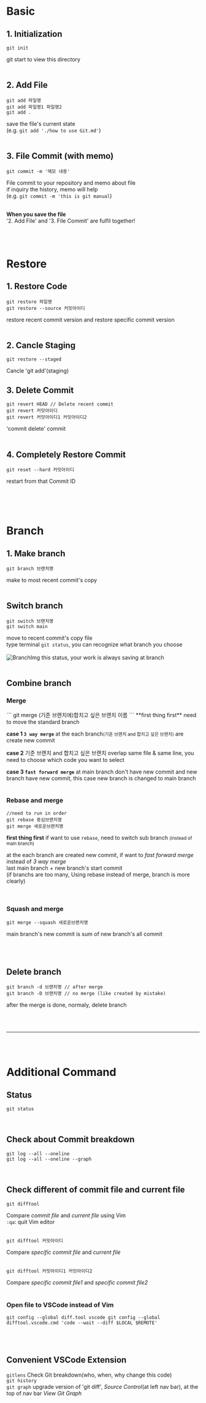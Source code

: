 <h1>Basic</h1>
<h2>1. Initialization</h2>

```
git init
```

git start to view this directory
<br><br>

<h2>2. Add File</h2>

```
git add 파일명
git add 파일명1 파일명2
git add .
```

save the file's current state<br>
(e.g. `git add './how to use Git.md'`)
<br><br>

<h2>3. File Commit (with memo)</h2>

```
git commit -m '메모 내용'
```

File commit to your repository and memo about file<br>
if inquiry the history, memo will help<br>
(e.g. `git commit -m 'this is git manual`)<br><br>

**When you save the file**<br>
'2. Add File' and '3. File Commit' are fulfil together!

<br><br>

<h1>Restore</h1>
<h2>1. Restore Code</h2>

```
git restore 파일명
git restore --source 커밋아이디
```

restore recent commit version and restore specific commit version
<br><br>

<h2>2. Cancle Staging</h2>

```
git restore --staged
```

Cancle 'git add'(staging)

<h2>3. Delete Commit</h2>

```
git revert HEAD // Delete recent commit
git revert 커밋아이디
git revert 커밋아이디1 커밋아이디2
```

'commit delete' commit
<br><br>

<h2>4. Completely Restore Commit</h2>

```
git reset --hard 커밋아이디
```

restart from that Commit ID

<br><br><br>

<h1>Branch</h1>
<h2>1. Make branch</h2>

```
git branch 브랜치명
```

make to most recent commit's copy
<br><br>

<h2>Switch branch</h2>

```
git switch 브랜치명
git switch main
```

move to recent commit's copy file<br>
type terminal `git status`, you can recognize what branch you choose
<br><br>
![BranchImg](imgOfBranch.png)
this status, your work is always saving at branch
<br><br>

<h2>Combine branch</h2>

<h3>Merge</h3>
```
git merge (기준 브랜치에)합치고 싶은 브랜치 이름
```
**first thing first** need to move the standard branch

**case 1 `3 way merge`** at the each branch<small>(기준 브랜치 and 합치고 싶은 브랜치)</small> are create new commit

**case 2** 기준 브랜치 and 합치고 싶은 브랜치 overlap same file & same line, you need to choose which code you want to select

**case 3 `fast forward merge`** at main branch don't have new commit and new branch have new commit, this case new branch is changed to main branch
<br><br>

<h3>Rebase and merge</h3>

```
//need to run in order
git rebase 중심브랜치명
git merge 새로운브랜치명
```

**first thing first** if want to use `rebase`, need to switch sub branch <small>(instead of main branch)</small>

at the each branch are created new commit, if want to _fast forward merge_ instead of _3 way merge_<br>
last main branch + new branch's start commit<br>
(if branchs are too many, Using rebase instead of merge, branch is more clearly)

<br>
<h3>Squash and merge</h3>

```
git merge --squash 새로운브랜치명
```

main branch's new commit is sum of new branch's all commit

<br><br>

<h2>Delete branch</h2>

```
git branch -d 브랜치명 // after merge
git branch -D 브랜치명 // no merge (like created by mistake)
```

after the merge is done, normaly, delete branch

<br><br><hr/><br><br>

<h1>Additional Command</h1>
<h2>Status</h2>

```
git status
```

<br>
<h2>Check about Commit breakdown</h2>

```
git log --all --oneline
git log --all --oneline --graph
```

<br>
<h2>Check different of commit file and current file</h2>

```
git difftool
```

Compare _commit file_ and _current file_ using Vim<br>
`:qa`: quit Vim editor
<br><br>

```
git difftool 커밋아이디
```

Compare _specific commit file_ and _current file_<br><br>

```
git difftool 커밋아이디1 커밋아이디2
```

Compare _specific commit file1_ and _specific commit file2_<br><br>

<h3>Open file to VSCode instead of Vim</h3>

```
git config --global diff.tool vscode git config --global difftool.vscode.cmd 'code --wait --diff $LOCAL $REMOTE'
```

<br><br>

<h2>Convenient VSCode Extension</h2>

`gitlens` Check Git breakdown(who, when, why change this code)<br>
`git history`<br>
`git graph` upgrade version of 'git diff', _Source Control_(at left nav bar), at the top of nav bar _View Git Graph_ <br>

```

```
